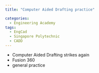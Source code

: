 ```yaml
---
title: "Computer Aided Drafting practice"

categories:
  - Engineering Academy
tags:
  - EngCad
  - Singapore Polytechnic
  - CADD
---
```


- Computer Aided Drafting strikes again
- Fusion 360
- general practice